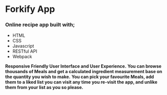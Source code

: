 # Forkify App

### Online recipe app built with;
- HTML
- CSS
- Javascript
- RESTful API
- Webpack

**Responsive Friendly User Interface and User Experience.**
**You can browse thousands of Meals and get a calculated ingredient measurement base on the quantity you wish to make.**
**You can pick your favourite Meals, add them to a liked list you can visit any time you re-visit the app, and unlike them from your list as you so please.**
